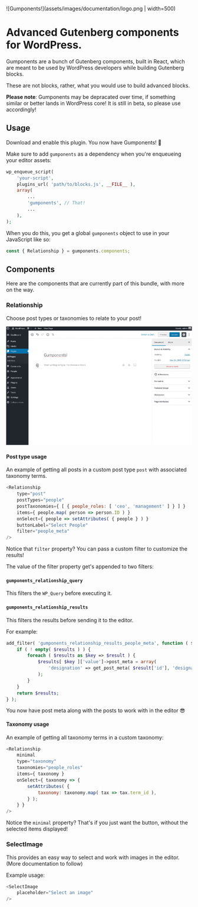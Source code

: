 ![Gumponents!](assets/images/documentation/logo.png | width=500)

# Advanced Gutenberg components for WordPress.

Gumponents are a bunch of Gutenberg components, built in React, which are meant to be used by WordPress developers while building Gutenberg blocks.

These are not blocks, rather, what you would use to build advanced blocks.

**Please note**: Gumponents may be depracated over time, if something similar or better lands in WordPress core! It is still in beta, so please use accordingly!

## Usage

Download and enable this plugin. You now have Gumponents! 🎉

Make sure to add `gumponents` as a dependency when you're enqueueing your editor assets:

```php
wp_enqueue_script(
    'your-script',
    plugins_url( 'path/to/blocks.js', __FILE__ ),
    array(
        ...
        'gumponents', // That!
        ...
    ),
);
```

When you do this, you get a global `gumponents` object to use in your JavaScript like so:

```js
const { Relationship } = gumponents.components;
```

## Components

Here are the components that are currently part of this bundle, with more on the way.

### Relationship

Choose post types or taxonomies to relate to your post!

![Relationship - Posts](assets/images/documentation/relationship/posts.gif)

#### Post type usage

An example of getting all posts in a custom post type `post` with associated taxonomy terms.

```js
<Relationship
    type="post"
    postTypes="people"
    postTaxonomies={ [ { people_roles: [ 'ceo', 'management' ] } ] }
    items={ people.map( person => person.ID ) }
    onSelect={ people => setAttributes( { people } ) }
    buttonLabel="Select People"
    filter="people_meta"
/>
```

Notice that `filter` property? You can pass a custom filter to customize the results!

The value of the filter property get's appended to two filters:

#### `gumponents_relationship_query`
This filters the `WP_Query` before executing it.

#### `gumponents_relationship_results`
This filters the results before sending it to the editor.

For example:

```php
add_filter( 'gumponents_relationship_results_people_meta', function ( $results ) {
	if ( ! empty( $results ) ) {
		foreach ( $results as $key => $result ) {
			$results[ $key ]['value']->post_meta = array(
				'designation' => get_post_meta( $result['id'], 'designation', true ),
			);
		}
	}
	return $results;
} );
```

You now have post meta along with the posts to work with in the editor 😎

#### Taxonomy usage

An example of getting all taxonomy terms in a custom taxonomy:

```js
<Relationship
    minimal
    type="taxonomy"
    taxonomies="people_roles"
    items={ taxonomy }
    onSelect={ taxonomy => {
        setAttributes( {
            taxonomy: taxonomy.map( tax => tax.term_id ),
        } );
    } }
/>
```

Notice the `minimal` property? That's if you just want the button, without the selected items displayed!

### SelectImage

This provides an easy way to select and work with images in the editor. (More documentation to follow)

Example usage:

```js
<SelectImage
    placeholder="Select an image"
/>
``` 
